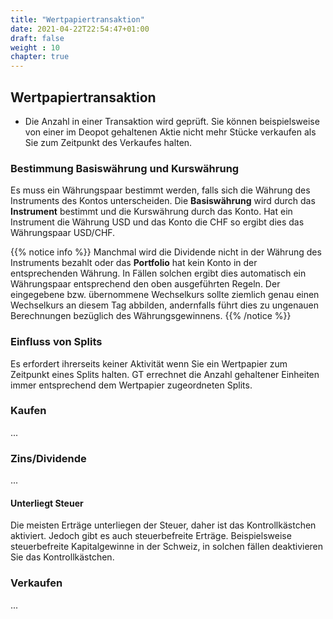 ```yaml
---
title: "Wertpapiertransaktion"
date: 2021-04-22T22:54:47+01:00
draft: false
weight : 10
chapter: true
---
```

## Wertpapiertransaktion
- Die Anzahl in einer Transaktion wird geprüft. Sie können beispielsweise von einer im Deopot gehaltenen Aktie nicht mehr Stücke verkaufen als Sie zum Zeitpunkt des Verkaufes halten.

### Bestimmung Basiswährung und Kurswährung
Es muss ein Währungspaar bestimmt werden, falls sich die Währung des Instruments des Kontos unterscheiden. Die **Basiswährung** wird durch das **Instrument** bestimmt und die Kurswährung durch das Konto. Hat ein Instrument die Währung USD und das Konto die CHF so ergibt dies das Währungspaar USD/CHF.

{{% notice info %}}
Manchmal wird die Dividende nicht in der Währung des Instruments bezahlt oder das **Portfolio** hat kein Konto in der entsprechenden Währung. In Fällen solchen ergibt dies automatisch ein Währungspaar entsprechend den oben ausgeführten Regeln. Der eingegebene bzw. übernommene Wechselkurs sollte ziemlich genau einen Wechselkurs an diesem Tag abbilden, andernfalls führt dies zu ungenauen Berechnungen bezüglich des Währungsgewinnens.
{{% /notice %}}


### Einfluss von Splits
Es erfordert ihrerseits keiner Aktivität wenn Sie ein Wertpapier zum Zeitpunkt eines Splits halten. GT errechnet die Anzahl gehaltener Einheiten immer entsprechend dem Wertpapier zugeordneten Splits.
### Kaufen
...
### Zins/Dividende
...

#### Unterliegt Steuer
Die meisten Erträge unterliegen der Steuer, daher ist das Kontrollkästchen aktiviert. Jedoch gibt es auch steuerbefreite Erträge. Beispielsweise steuerbefreite Kapitalgewinne in der Schweiz, in solchen fällen deaktivieren Sie das Kontrollkästchen.
### Verkaufen
...

